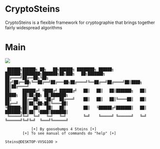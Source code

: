 # CryptoSteins
CryptoSteins is a flexible framework for cryptographie that brings together fairly widespread algorithms
# Main
<img src="https://media.discordapp.net/attachments/768928242467340328/776620482979299328/unknown.png"><br/>
```red + yellow
 ██████╗██████╗ ██╗   ██╗██████╗ ████████╗ ██████╗ ███████╗████████╗███████╗██╗███╗   ██╗███████╗
██╔════╝██╔══██╗╚██╗ ██╔╝██╔══██╗╚══██╔══╝██╔═══██╗██╔════╝╚══██╔══╝██╔════╝██║████╗  ██║██╔════╝
██║     ██████╔╝ ╚████╔╝ ██████╔╝   ██║   ██║   ██║███████╗   ██║   █████╗  ██║██╔██╗ ██║███████╗
██║     ██╔══██╗  ╚██╔╝  ██╔═══╝    ██║   ██║   ██║╚════██║   ██║   ██╔══╝  ██║██║╚██╗██║╚════██║
╚██████╗██║  ██║   ██║   ██║        ██║   ╚██████╔╝███████║   ██║   ███████╗██║██║ ╚████║███████║
 ╚═════╝╚═╝  ╚═╝   ╚═╝   ╚═╝        ╚═╝    ╚═════╝ ╚══════╝   ╚═╝   ╚══════╝╚═╝╚═╝  ╚═══╝╚══════╝                                                                                                                                                                                                                                                       

            [+] By goosebumps 4 Steins [+]
        [+] To see manual of commands do "help" [+]   

Steins@DESKTOP-VVSG1OO >
```
